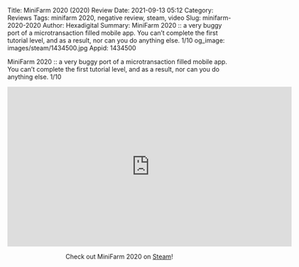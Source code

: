 Title: MiniFarm 2020 (2020) Review
Date: 2021-09-13 05:12
Category: Reviews
Tags: minifarm 2020, negative review, steam, video
Slug: minifarm-2020-2020
Author: Hexadigital
Summary: MiniFarm 2020 :: a very buggy port of a microtransaction filled mobile app. You can’t complete the first tutorial level, and as a result, nor can you do anything else. 1/10
og_image: images/steam/1434500.jpg
Appid: 1434500

MiniFarm 2020 :: a very buggy port of a microtransaction filled mobile app. You can’t complete the first tutorial level, and as a result, nor can you do anything else. 1/10

<center><iframe src="https://www.youtube.com/embed/bTitWsExPt8?feature=oembed" allow="accelerometer; autoplay; encrypted-media; gyroscope; picture-in-picture" width="640" height="360" frameborder="0"></iframe>

Check out MiniFarm 2020 on [Steam](https://store.steampowered.com/app/1434500/?curator_clanid=34633900)!</center>